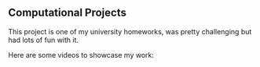 ## Computational Projects

This project is one of my university homeworks, was pretty challenging but had lots of fun with it.

Here are some videos to showcase my work:

